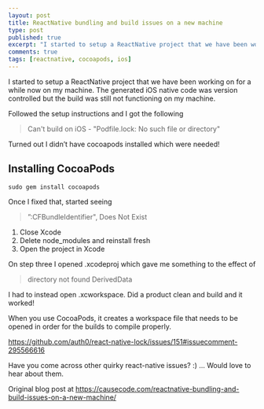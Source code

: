 ```yaml
---
layout: post
title: ReactNative bundling and build issues on a new machine
type: post
published: true
excerpt: "I started to setup a ReactNative project that we have been working on for a while now on my machine. The generated iOS native code was version controlled but the build was still not functioning on my machine."
comments: true
tags: [reactnative, cocoapods, ios]
---
```


I started to setup a ReactNative project that we have been working on for a while now on my machine. The generated iOS native code was version controlled but the build was still not functioning on my machine.

Followed the setup instructions and I got the following 

> Can't build on iOS - "Podfile.lock: No such file or directory"

Turned out I didn’t have cocoapods installed which were needed!

## Installing CocoaPods 
`sudo gem install cocoapods`

Once I fixed that, started seeing 
> ”:CFBundleIdentifier", Does Not Exist

1. Close Xcode
2. Delete node_modules and reinstall fresh
3. Open the project in Xcode

On step three I opened .xcodeproj  which gave me something to the effect of

> directory not found DerivedData

I had to instead open .xcworkspace. Did a product clean and build and it worked!

When you use CocoaPods, it creates a workspace file that needs to be opened in order for the builds to compile properly.

https://github.com/auth0/react-native-lock/issues/151#issuecomment-295566616

Have you come across other quirky react-native issues? :) ... Would love to hear about them.

Original blog post at https://causecode.com/reactnative-bundling-and-build-issues-on-a-new-machine/